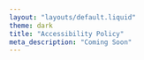```yaml
---
layout: "layouts/default.liquid"
theme: dark
title: "Accessibility Policy"
meta_description: "Coming Soon"
---
```

